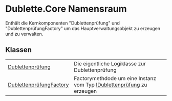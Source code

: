 # Dublette.Core Namensraum


Enthält die Kernkomponenten "Dublettenprüfung" und "DublettenprüfungFactory" um das Hauptverwaltungsobjekt zu erzeugen und zu verwalten.



## Klassen
<table>
<tr>
<td><a href="24a05bb2-2b49-ccd1-4078-1b14b13c5e14">Dublettenprüfung</a></td>
<td>Die eigentliche Logiklasse zur Dublettenprüfung</td></tr>
<tr>
<td><a href="1942b44b-2dc6-15e8-c4a1-9df762c4f43b">DublettenprüfungFactory</a></td>
<td>Factorymethdode um eine Instanz vom Typ <a href="680c6881-ffb0-8757-3baa-c8639c75c2a8">IDublettenprüfung</a> zu erzeugen</td></tr>
</table>